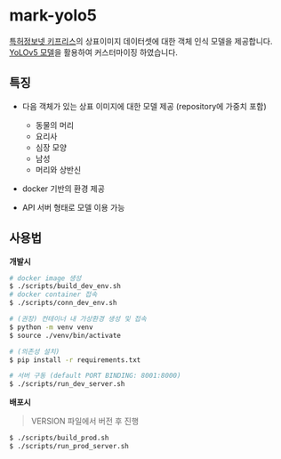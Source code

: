 # mark-yolo5
[특허정보넷 키프리스](http://www.kipris.or.kr/khome/main.jsp)의 상표이미지 데이터셋에 대한 객체 인식 모델을 제공합니다. [YoLOv5 모델](https://github.com/ultralytics/yolov5/wiki/Train-Custom-Data)을 활용하여 커스터마이징 하였습니다.

## 특징
- 다음 객체가 있는 상표 이미지에 대한 모델 제공 (repository에 가중치 포함)
    - 동물의 머리
    - 요리사
    - 심장 모양
    - 남성
    - 머리와 상반신

- docker 기반의 환경 제공
- API 서버 형태로 모델 이용 가능

## 사용법
**개발시**
```bash
# docker image 생성
$ ./scripts/build_dev_env.sh
# docker container 접속
$ ./scripts/conn_dev_env.sh

# (권장) 컨테이너 내 가상환경 생성 및 접속
$ python -m venv venv
$ source ./venv/bin/activate

# (의존성 설치)
$ pip install -r requirements.txt

# 서버 구동 (default PORT BINDING: 8001:8000)
$ ./scripts/run_dev_server.sh
```

**배포시**
> VERSION 파일에서 버전 후 진행

```bash
$ ./scripts/build_prod.sh
$ ./scripts/run_prod_server.sh
```
